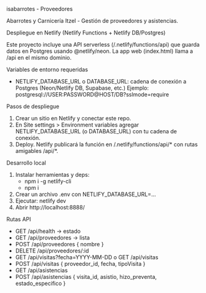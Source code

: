 isabarrotes - Proveedores

Abarrotes y Carnicería Itzel - Gestión de proveedores y asistencias.

Despliegue en Netlify (Netlify Functions + Netlify DB/Postgres)

Este proyecto incluye una API serverless (/.netlify/functions/api) que guarda datos en Postgres usando @netlify/neon. La app web (index.html) llama a /api en el mismo dominio.

Variables de entorno requeridas

- NETLIFY_DATABASE_URL o DATABASE_URL: cadena de conexión a Postgres (Neon/Netlify DB, Supabase, etc.)
  Ejemplo: postgresql://USER:PASSWORD@HOST/DB?sslmode=require

Pasos de despliegue

1) Crear un sitio en Netlify y conectar este repo.
2) En Site settings > Environment variables agregar NETLIFY_DATABASE_URL (o DATABASE_URL) con tu cadena de conexión.
3) Deploy. Netlify publicará la función en /.netlify/functions/api/* con rutas amigables /api/*.

Desarrollo local

1) Instalar herramientas y deps:
	- npm i -g netlify-cli
	- npm i
2) Crear un archivo .env con NETLIFY_DATABASE_URL=...
3) Ejecutar: netlify dev
4) Abrir http://localhost:8888/

Rutas API

- GET /api/health -> estado
- GET /api/proveedores -> lista
- POST /api/proveedores { nombre }
- DELETE /api/proveedores/:id
- GET /api/visitas?fecha=YYYY-MM-DD o GET /api/visitas
- POST /api/visitas { proveedor_id, fecha, tipoVisita }
- GET /api/asistencias
- POST /api/asistencias { visita_id, asistio, hizo_preventa, estado_especifico }

